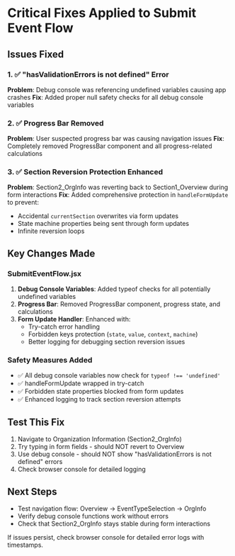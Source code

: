 # Critical Fixes Applied to Submit Event Flow

## Issues Fixed

### 1. ✅ "hasValidationErrors is not defined" Error
**Problem**: Debug console was referencing undefined variables causing app crashes
**Fix**: Added proper null safety checks for all debug console variables

### 2. ✅ Progress Bar Removed 
**Problem**: User suspected progress bar was causing navigation issues
**Fix**: Completely removed ProgressBar component and all progress-related calculations

### 3. ✅ Section Reversion Protection Enhanced
**Problem**: Section2_OrgInfo was reverting back to Section1_Overview during form interactions
**Fix**: Added comprehensive protection in `handleFormUpdate` to prevent:
- Accidental `currentSection` overwrites via form updates
- State machine properties being sent through form updates
- Infinite reversion loops

## Key Changes Made

### SubmitEventFlow.jsx
1. **Debug Console Variables**: Added typeof checks for all potentially undefined variables
2. **Progress Bar**: Removed ProgressBar component, progress state, and calculations  
3. **Form Update Handler**: Enhanced with:
   - Try-catch error handling
   - Forbidden keys protection (`state`, `value`, `context`, `machine`)
   - Better logging for debugging section reversion issues

### Safety Measures Added
- ✅ All debug console variables now check for `typeof !== 'undefined'`
- ✅ handleFormUpdate wrapped in try-catch
- ✅ Forbidden state properties blocked from form updates
- ✅ Enhanced logging to track section reversion attempts

## Test This Fix
1. Navigate to Organization Information (Section2_OrgInfo)
2. Try typing in form fields - should NOT revert to Overview
3. Use debug console - should NOT show "hasValidationErrors is not defined" errors
4. Check browser console for detailed logging

## Next Steps
- Test navigation flow: Overview → EventTypeSelection → OrgInfo 
- Verify debug console functions work without errors
- Check that Section2_OrgInfo stays stable during form interactions

If issues persist, check browser console for detailed error logs with timestamps. 